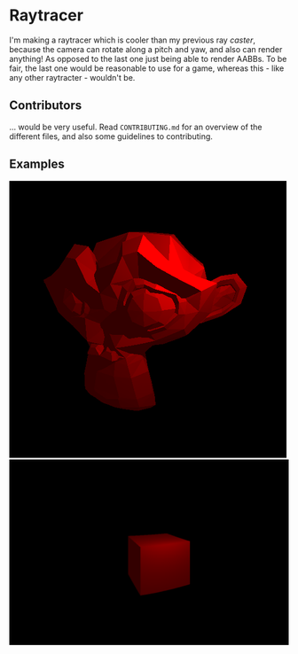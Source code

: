 # Raytracer

I'm making a raytracer which is cooler than my previous ray _caster_, because the camera can rotate
along a pitch and yaw, and also can render anything! As opposed to the last one just being able to
render AABBs. To be fair, the last one would be reasonable to use for a game, whereas this - like any
other raytracter - wouldn't be.

## Contributors

... would be very useful. Read `CONTRIBUTING.md` for an overview of the different files, and also some
guidelines to contributing.

## Examples

![Example 1](examples/suzanne.bmp)
![Example 2](examples/out.bmp)
